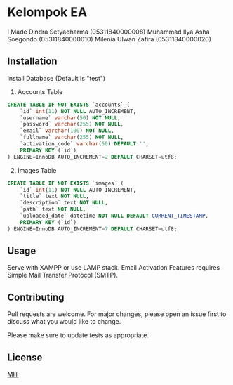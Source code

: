 # Kelompok EA

I Made Dindra Setyadharma (05311840000008) 
Muhammad Ilya Asha Soegondo (05311840000010) 
Milenia Ulwan Zafira (05311840000020)

## Installation

Install Database (Default is "test")
1. Accounts Table

```sql
CREATE TABLE IF NOT EXISTS `accounts` (
    `id` int(11) NOT NULL AUTO_INCREMENT, 
    `username` varchar(50) NOT NULL, 
    `password` varchar(255) NOT NULL, 
    `email` varchar(100) NOT NULL,
    `fullname` varchar(255) NOT NULL,
    `activation_code` varchar(50) DEFAULT '',
    PRIMARY KEY (`id`)
) ENGINE=InnoDB AUTO_INCREMENT=2 DEFAULT CHARSET=utf8;
```

2. Images Table

```sql
CREATE TABLE IF NOT EXISTS `images` (
	`id` int(11) NOT NULL AUTO_INCREMENT,
	`title` text NOT NULL,
  	`description` text NOT NULL,
  	`path` text NOT NULL,
  	`uploaded_date` datetime NOT NULL DEFAULT CURRENT_TIMESTAMP,
	PRIMARY KEY (`id`)
) ENGINE=InnoDB AUTO_INCREMENT=7 DEFAULT CHARSET=utf8;
```

## Usage

Serve with XAMPP or use LAMP stack. 
Email Activation Features requires Simple Mail Transfer Protocol (SMTP).

## Contributing
Pull requests are welcome. For major changes, please open an issue first to discuss what you would like to change.

Please make sure to update tests as appropriate.

## License
[MIT](https://choosealicense.com/licenses/mit/)

<!-- This is commented out. -->
